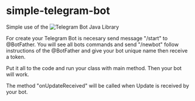 # simple-telegram-bot

Simple use of the ![Telegram Bot Java Library](https://github.com/rubenlagus/TelegramBots "Telegram Bot Java Library")

For create your Telegram Bot is necesary send message "/start" to @BotFather.
You will see all bots commands and send "/newbot" follow instructions of the @BotFather and give your bot unique name then receive a token.

Put it all to the code and run your class with main method. Then your bot will work.

The method "onUpdateReceived" will be called when Update is received by your bot.
